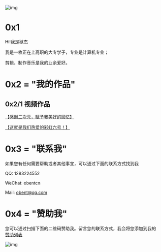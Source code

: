 ![img](https://ae02.alicdn.com/kf/Hf0123521513c4c63b7e54963351c42c5D.jpg)
# 0x1
Hi!我是狱杰

我是一枚正在上高职的大专学子，专业是计算机专业；

剪辑，制作音乐是我的业余爱好。

#  0x2 = "我的作品"
## 0x2/1 视频作品

[【感谢二次元，赋予我美好的回忆】](https://www.bilibili.com/video/BV19z411b7Nw)

[【这就是我们热爱的彩虹六号！】](https://www.bilibili.com/video/BV1se411p7Ra)

# 0x3 = "联系我"

如果您有任何需要帮助或者其他事宜，可以通过下面的联系方式找到我

QQ: 1283224552

WeChat: obentcn

Mail: obent@qq.com

# 0x4 = "赞助我"

您可以通过扫描下面的二维码赞助我。留言您的联系方式，我会将您添加到我的 [赞助列表](https://i.yujienb.cn/help.html)

![img](https://ae02.alicdn.com/kf/H7c8e13cbe2d34c80bb08e945df89a7efW.jpg)